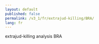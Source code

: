 ```yaml
---
layout: default
published: false
permalink: /v3_1/fr/extrajud-killing/BRA/
lang: fr
---
```


extrajud-killing analysis BRA
